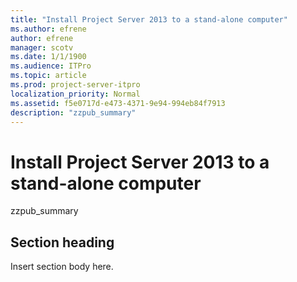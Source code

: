 ```yaml
---
title: "Install Project Server 2013 to a stand-alone computer"
ms.author: efrene
author: efrene
manager: scotv
ms.date: 1/1/1900
ms.audience: ITPro
ms.topic: article
ms.prod: project-server-itpro
localization_priority: Normal
ms.assetid: f5e0717d-e473-4371-9e94-994eb84f7913
description: "zzpub_summary"
---
```


# Install Project Server 2013 to a stand-alone computer
 
zzpub_summary
  
## Section heading

Insert section body here.
  

